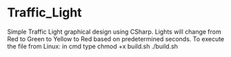 # Traffic_Light
 Simple Traffic Light graphical design using CSharp. 
 Lights will change from Red to Green to Yellow to Red based on predetermined seconds. 
 To execute the file from Linux: in cmd type 
 chmod +x build.sh 
 ./build.sh 
